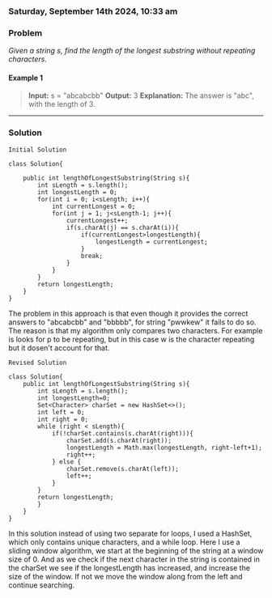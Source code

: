 ### Saturday, September 14th 2024, 10:33 am

### Problem

*Given a string s, find the length of the longest substring without repeating characters.* 
#### Example 1
>**Input:** s = "abcabcbb"
>**Output:** 3
>**Explanation:** The answer is "abc", with the length of 3.

---
### Solution
```
Initial Solution

class Solution{

    public int lengthOfLongestSubstring(String s){
        int sLength = s.length();
        int longestLength = 0;
        for(int i = 0; i<sLength; i++){
            int currentLongest = 0;
            for(int j = 1; j<sLength-1; j++){
                currentLongest++;
                if(s.charAt(j) == s.charAt(i)){
                    if(currentLongest>longestLength){
                        longestLength = currentLongest;
                    }
                    break;
                }
            }
        }
        return longestLength;
    }
}
```

The problem in this approach is that even though it provides the correct answers to "abcabcbb" and "bbbbb", for string "pwwkew" it fails to do so. The reason is that my algorithm only compares two characters. For example is looks for p to be repeating, but in this case w is the character repeating but it dosen't account for that.

```
Revised Solution

class Solution{
	public int lengthOfLongestSubstring(String s){
	    int sLength = s.length();
        int longestLength=0;
        Set<Character> charSet = new HashSet<>();
        int left = 0;
        int right = 0;
        while (right < sLength){
            if(!charSet.contains(s.charAt(right))){
                charSet.add(s.charAt(right));
                longestLength = Math.max(longestLength, right-left+1);
                right++;
            } else {
                charSet.remove(s.charAt(left));
                left++;
            }
        }
        return longestLength;
	    }
	}
}
```

In this solution instead of using two separate for loops, I used a HashSet, which only contains unique characters, and a while loop. Here I use a sliding window algorithm, we start at the beginning of the string at a window size of 0. And as we check if the next character in the string is contained in the charSet we see if the longestLength has increased, and increase the size of the window. If not we move the window along from the left and continue searching. 